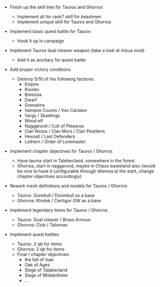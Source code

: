 

- Finish up the skill tree for Taurox and Ghorros
  - Implement all for rank7 skill for beastmen
  - Implement unique skill for Taurox and Ghorros

- Implement basic quest battle for Taurox
  - Hook it up in campaign

- Implement Taurox dual cleaver weapon (take a look at mixus mod)
  - Add it as anciliary for quest battle

- Add proper victory conditions
  - Destroy 5/10 of the following factions:
    - Empire
    - Kisvlev
    - Bretonia
    - Dwarf
    - Grenskins
    - Vampire Counts / Von Carstein
    - Vargs / Skaelings
    - Wood elf
    - Naggarond / Cult of Pleasrue
    - Clan Rictus / Clan Mors / Clan Pestilens
    - Hexoatl / Last Defenders
    - Lothern / Order of Loremaster

- Implement chapter objectives for Taurox / Ghorros
  - Have taurox start in Talebecland, somewhere in the forest.
  - Ghorros, start in naggarond, maybe in Chaos wasteland also (would be nice
    to have it configurable through dilemna at the start, change chapter
    objectives accordingly)

- Rework mesh definitions and models for Taurox / Ghorros
  - Taurox: Gorebull / Doombull as a base
  - Ghorros: Kholek / Centigor GW as a base

- Implement legendary items for Taurox / Ghorros
  - Taurox: Dual cleaver / Brass Armour
  - Ghorros: Club / Talisman

- Implement quest battles
  - Taurox: 2 qb for items
  - Ghorros: 2 qb for items
  - Final / chapter objectives:
    - the fall of man
    - Oak of Ages
    - Siege of Talabecland
    - Siege of Middenheim
    - ...

